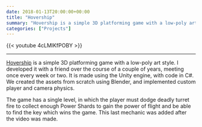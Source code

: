 ```yaml
---
date: 2018-01-13T20:00:00+00:00
title: "Hovership"
summary: "Hovership is a simple 3D platforming game with a low-poly art style."
categories: ["Projects"]
---
```


{{< youtube 4cLMlKfPOBY >}}

---

[Hovership](https://github.com/Danjb1/hovership) is a simple 3D platforming game with a low-poly art style. I developed it with a friend over the course of a couple of years, meeting once every week or two. It is made using the Unity engine, with code in C#. We created the assets from scratch using Blender, and implemented custom player and camera physics.

The game has a single level, in which the player must dodge deadly turret fire to collect enough Power Shards to gain the power of flight and be able to find the key which wins the game. This last mechanic was added after the video was made.
